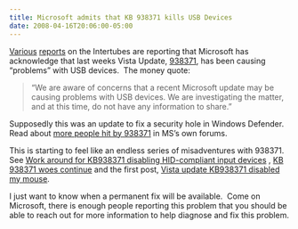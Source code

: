 ```yaml
---
title: Microsoft admits that KB 938371 kills USB Devices
date: 2008-04-16T20:06:00-05:00
---
```

[Various](http://www.pcmag.com/article2/0,2817,2284304,00.asp "PCMAG.COM:  Microsoft Vista Update Causes USB Problems") [reports](http://www.theregister.co.uk/2008/04/16/vista_defender_sp1/ "The Register: Windows Vista update 'kills' USB devices") on the Intertubes are reporting that Microsoft has acknowledge that last weeks Vista Update, [938371](http://support.microsoft.com/kb/938371), has been causing &#8220;problems&#8221; with USB devices.  The money quote:

> “We are aware of concerns that a recent Microsoft update may be causing problems with USB devices. We are investigating the matter, and at this time, do not have any information to share.”

Supposedly this was an update to fix a security hole in Windows Defender.  Read about [more people hit by 938371](http://groups.google.com/group/microsoft.public.windows.vista.hardware_devices/browse_frm/thread/cc5a1872b053df04) in MS&#8217;s own forums.

This is starting to feel like an endless series of misadventures with 938371.  See [Work around for KB938371 disabling HID-compliant input devices](http://anotherlab.rajapet.net/2008/04/work-around-for-kb938371-disabling-hid.html) , [KB 938371 woes continue](http://anotherlab.rajapet.net/2008/04/kb-938371-woes-continue.html) and the first post, [Vista update KB938371 disabled my mouse](http://anotherlab.rajapet.net/2008/04/vista-update-kb938371-disabled-my-mouse.html).

I just want to know when a permanent fix will be available.  Come on Microsoft, there is enough people reporting this problem that you should be able to reach out for more information to help diagnose and fix this problem.
